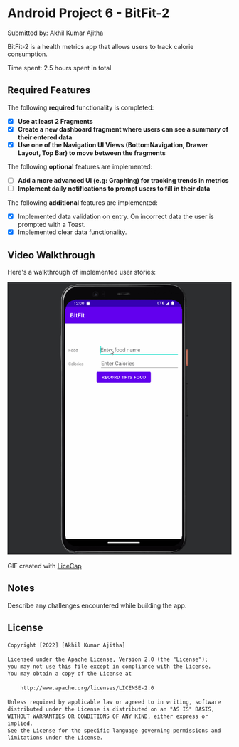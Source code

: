 # Android Project 6 - BitFit-2
Submitted by: Akhil Kumar Ajitha

BitFit-2 is a health metrics app that allows users to track calorie consumption. 

Time spent: 2.5 hours spent in total

## Required Features

The following **required** functionality is completed:

- [X] **Use at least 2 Fragments**
- [X] **Create a new dashboard fragment where users can see a summary of their entered data**
- [X] **Use one of the Navigation UI Views (BottomNavigation, Drawer Layout, Top Bar) to move between the fragments**

The following **optional** features are implemented:

- [ ] **Add a more advanced UI (e.g: Graphing) for tracking trends in metrics**
- [ ] **Implement daily notifications to prompt users to fill in their data**

The following **additional** features are implemented:

- [X] Implemented data validation on entry. On incorrect data the user is prompted with a Toast.
- [X] Implemented clear data functionality.

## Video Walkthrough

Here's a walkthrough of implemented user stories:

<img src='https://github.com/akhilkumara94/BitFit-2/blob/main/bitfit_2_demo.gif' title='Video Walkthrough' width='' alt='Video Walkthrough' />

GIF created with [LiceCap](http://www.cockos.com/licecap/)
## Notes

Describe any challenges encountered while building the app.

## License

    Copyright [2022] [Akhil Kumar Ajitha]

    Licensed under the Apache License, Version 2.0 (the "License");
    you may not use this file except in compliance with the License.
    You may obtain a copy of the License at

        http://www.apache.org/licenses/LICENSE-2.0

    Unless required by applicable law or agreed to in writing, software
    distributed under the License is distributed on an "AS IS" BASIS,
    WITHOUT WARRANTIES OR CONDITIONS OF ANY KIND, either express or implied.
    See the License for the specific language governing permissions and
    limitations under the License.